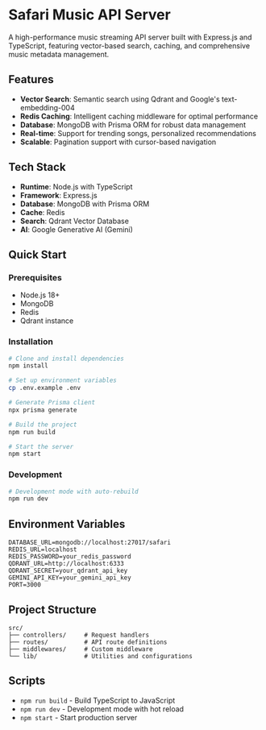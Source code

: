 # Safari Music API Server

A high-performance music streaming API server built with Express.js and TypeScript, featuring vector-based search, caching, and comprehensive music metadata management.

## Features

- **Vector Search**: Semantic search using Qdrant and Google's text-embedding-004
- **Redis Caching**: Intelligent caching middleware for optimal performance
- **Database**: MongoDB with Prisma ORM for robust data management
- **Real-time**: Support for trending songs, personalized recommendations
- **Scalable**: Pagination support with cursor-based navigation

## Tech Stack

- **Runtime**: Node.js with TypeScript
- **Framework**: Express.js
- **Database**: MongoDB with Prisma ORM
- **Cache**: Redis
- **Search**: Qdrant Vector Database
- **AI**: Google Generative AI (Gemini)

## Quick Start

### Prerequisites

- Node.js 18+
- MongoDB
- Redis
- Qdrant instance

### Installation

```bash
# Clone and install dependencies
npm install

# Set up environment variables
cp .env.example .env

# Generate Prisma client
npx prisma generate

# Build the project
npm run build

# Start the server
npm start
```

### Development

```bash
# Development mode with auto-rebuild
npm run dev
```

## Environment Variables

```env
DATABASE_URL=mongodb://localhost:27017/safari
REDIS_URL=localhost
REDIS_PASSWORD=your_redis_password
QDRANT_URL=http://localhost:6333
QDRANT_SECRET=your_qdrant_api_key
GEMINI_API_KEY=your_gemini_api_key
PORT=3000
```

## Project Structure

```
src/
├── controllers/     # Request handlers
├── routes/          # API route definitions
├── middlewares/     # Custom middleware
└── lib/             # Utilities and configurations
```

## Scripts

- `npm run build` - Build TypeScript to JavaScript
- `npm run dev` - Development mode with hot reload
- `npm start` - Start production server
